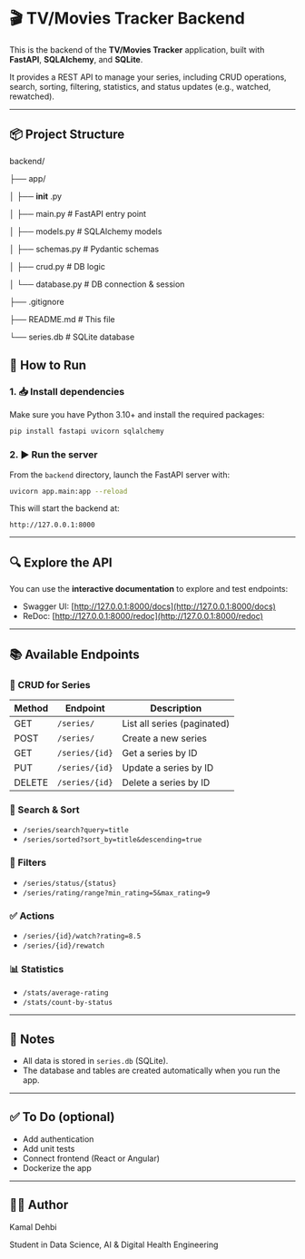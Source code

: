 # 🎬 TV/Movies Tracker Backend


This is the backend of the **TV/Movies Tracker** application, built with **FastAPI**, **SQLAlchemy**, and **SQLite**.

It provides a REST API to manage your series, including CRUD operations, search, sorting, filtering, statistics, and status updates (e.g., watched, rewatched).

---

## 📦 Project Structure

backend/

├── app/

│   ├──  **init** .py

│   ├── main.py          # FastAPI entry point

│   ├── models.py        # SQLAlchemy models

│   ├── schemas.py       # Pydantic schemas

│   ├── crud.py          # DB logic

│   └── database.py      # DB connection & session

├── .gitignore 

├── README.md # This file

└── series.db            # SQLite database

## 🚀 How to Run

### 1. 📥 Install dependencies

Make sure you have Python 3.10+ and install the required packages:

```bash
pip install fastapi uvicorn sqlalchemy
```

### 2. ▶️ Run the server

From the `backend` directory, launch the FastAPI server with:

```bash
uvicorn app.main:app --reload
```

This will start the backend at:

```
http://127.0.0.1:8000
```

---

## 🔍 Explore the API

You can use the **interactive documentation** to explore and test endpoints:

* Swagger UI: [http://127.0.0.1:8000/docs](http://127.0.0.1:8000/docs)
* ReDoc: [http://127.0.0.1:8000/redoc](http://127.0.0.1:8000/redoc)

---

## 📚 Available Endpoints

### 🔧 CRUD for Series

| Method | Endpoint         | Description                 |
| ------ | ---------------- | --------------------------- |
| GET    | `/series/`     | List all series (paginated) |
| POST   | `/series/`     | Create a new series         |
| GET    | `/series/{id}` | Get a series by ID          |
| PUT    | `/series/{id}` | Update a series by ID       |
| DELETE | `/series/{id}` | Delete a series by ID       |

### 🔎 Search & Sort

* `/series/search?query=title`
* `/series/sorted?sort_by=title&descending=true`

### 🔢 Filters

* `/series/status/{status}`
* `/series/rating/range?min_rating=5&max_rating=9`

### ✅ Actions

* `/series/{id}/watch?rating=8.5`
* `/series/{id}/rewatch`

### 📊 Statistics

* `/stats/average-rating`
* `/stats/count-by-status`

---

## 💾 Notes

* All data is stored in `series.db` (SQLite).
* The database and tables are created automatically when you run the app.

---

## ✅ To Do (optional)

* Add authentication
* Add unit tests
* Connect frontend (React or Angular)
* Dockerize the app

---

## 🧑‍💻 Author

Kamal Dehbi

Student in Data Science, AI & Digital Health Engineering
